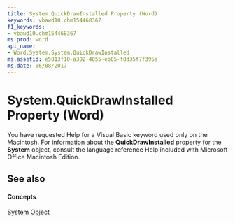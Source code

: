 ```yaml
---
title: System.QuickDrawInstalled Property (Word)
keywords: vbawd10.chm154468367
f1_keywords:
- vbawd10.chm154468367
ms.prod: word
api_name:
- Word.System.System.QuickDrawInstalled
ms.assetid: e5813f10-a382-4055-eb05-f8d35f7f395a
ms.date: 06/08/2017
---
```



# System.QuickDrawInstalled Property (Word)

You have requested Help for a Visual Basic keyword used only on the Macintosh. For information about the **QuickDrawInstalled** property for the **System** object, consult the language reference Help included with Microsoft Office Macintosh Edition.


## See also


#### Concepts


[System Object](system-object-word.md)

